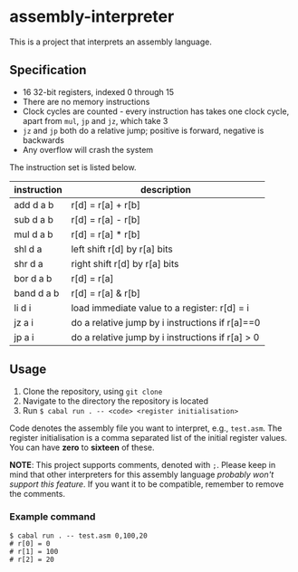 # assembly-interpreter

This is a project that interprets an assembly language.

## Specification
- 16 32-bit registers, indexed 0 through 15
- There are no memory instructions
- Clock cycles are counted - every instruction has takes one clock cycle, apart from `mul`, `jp` and `jz`, which take 3
- `jz` and `jp` both do a relative jump; positive is forward, negative is backwards
- Any overflow will crash the system

The instruction set is listed below.

| instruction | description |
| --- | --- |
| add d a b | r[d] = r[a] + r[b] |
| sub d a b |  r[d] = r[a] - r[b] |
| mul d a b | r[d] = r[a] * r[b] |
| shl d a | left shift r[d] by r[a] bits |
| shr d a | right shift r[d] by r[a] bits |
| bor d a b | r[d] = r[a] | r[b] |
| band d a b | r[d] = r[a] & r[b] |
| li d i | load immediate value to a register: r[d] = i | 
| jz a i | do a relative jump by i instructions if r[a]==0 |
| jp a i | do a relative jump by i instructions if r[a] > 0 |

## Usage

1. Clone the repository, using `git clone`
2. Navigate to the directory the repository is located
3. Run `$ cabal run . -- <code> <register initialisation>`

Code denotes the assembly file you want to interpret, e.g., `test.asm`.
The register initialisation is a comma separated list of the initial register values. You can have __zero__ to __sixteen__ of these.

__NOTE__: This project supports comments, denoted with `;`. Please keep in mind that other interpreters for this assembly language _probably won't support this feature_. If you want it to be compatible, remember to remove the comments.

### Example command
```
$ cabal run . -- test.asm 0,100,20
# r[0] = 0
# r[1] = 100
# r[2] = 20
```

